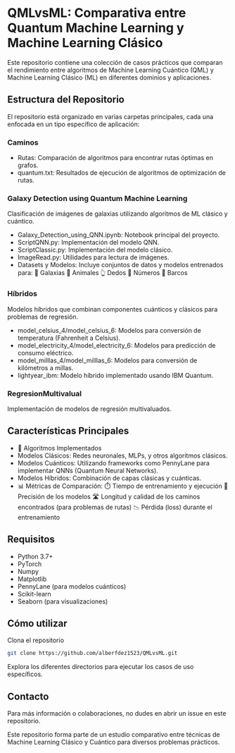 # QMLvsML: Comparativa entre Quantum Machine Learning y Machine Learning Clásico

Este repositorio contiene una colección de casos prácticos que comparan el rendimiento entre algoritmos de Machine Learning Cuántico (QML) y Machine Learning Clásico (ML) en diferentes dominios y aplicaciones.

## Estructura del Repositorio

El repositorio está organizado en varias carpetas principales, cada una enfocada en un tipo específico de aplicación:

### Caminos

* Rutas: Comparación de algoritmos para encontrar rutas óptimas en grafos.
* quantum.txt: Resultados de ejecución de algoritmos de optimización de rutas.

### Galaxy Detection using Quantum Machine Learning

Clasificación de imágenes de galaxias utilizando algoritmos de ML clásico y cuántico.

* Galaxy_Detection_using_QNN.ipynb: Notebook principal del proyecto.
* ScriptQNN.py: Implementación del modelo QNN.
* ScriptClassic.py: Implementación del modelo clásico.
* ImageRead.py: Utilidades para lectura de imágenes.
* Datasets y Modelos: Incluye conjuntos de datos y modelos entrenados para: 🌌 Galaxias 🦁 Animales 👆 Dedos 🔢 Números 🚢 Barcos

### Híbridos

Modelos híbridos que combinan componentes cuánticos y clásicos para problemas de regresión.

* model_celsius_4/model_celsius_6: Modelos para conversión de temperatura (Fahrenheit a Celsius).
* model_electricity_4/model_electricity_6: Modelos para predicción de consumo eléctrico.
* model_milllas_4/model_milllas_6: Modelos para conversión de kilómetros a millas.
* lightyear_ibm: Modelo híbrido implementado usando IBM Quantum.

### RegresionMultivalual

Implementación de modelos de regresión multivaluados.

## Características Principales
* 🧠 Algoritmos Implementados
* Modelos Clásicos: Redes neuronales, MLPs, y otros algoritmos clásicos.
* Modelos Cuánticos: Utilizando frameworks como PennyLane para implementar QNNs (Quantum Neural Networks).
* Modelos Híbridos: Combinación de capas clásicas y cuánticas.
* 📊 Métricas de Comparación: ⏱️ Tiempo de entrenamiento y ejecución 🎯 Precisión de los modelos 🛣️ Longitud y calidad de los caminos encontrados (para problemas de rutas) 📉 Pérdida (loss) durante el entrenamiento

## Requisitos

* Python 3.7+
* PyTorch
* Numpy
* Matplotlib
* PennyLane (para modelos cuánticos)
* Scikit-learn
* Seaborn (para visualizaciones)

## Cómo utilizar
Clona el repositorio
```bash
git clone https://github.com/alberfdez1523/QMLvsML.git
```
Explora los diferentes directorios para ejecutar los casos de uso específicos.

## Contacto
Para más información o colaboraciones, no dudes en abrir un issue en este repositorio.

Este repositorio forma parte de un estudio comparativo entre técnicas de Machine Learning Clásico y Cuántico para diversos problemas prácticos.

